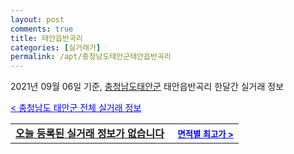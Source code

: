 ```yaml
---
layout: post
comments: true
title: 태안읍반곡리
categories: [실거래가]
permalink: /apt/충청남도태안군태안읍반곡리
---
```


2021년 09월 06일 기준, <a href="/apt/충청남도태안군">충청남도태안군</a> 태안읍반곡리 한달간 실거래 정보

<a style="color: blue;" href="/apt/충청남도태안군">< 충청남도 태안군 전체 실거래 정보</a>
<!---- start ---->
<table>
  <tr>
    <td colspan="4" style="font-weight: bold;"><a href="/apt/충청남도태안군태안읍반곡리{name_without_space}">오늘 등록된 실거래 정보가 없습니다</a> &nbsp;&nbsp;&nbsp; <a style="color: blue; font-size: smaller;" href="/apt/충청남도태안군태안읍반곡리{name_without_space}">면적별 최고가 ></a></td>
  </tr>
    
</table>
<!---- end ---->
    